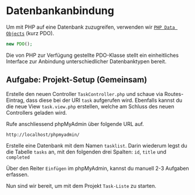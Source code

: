 # Datenbankanbindung
Um mit PHP auf eine Datenbank zuzugreifen, verwenden wir [`PHP Data Objects`](http://php.net/book.pdo) (kurz PDO).

```php
new PDO();
```

Die von PHP zur Verfügung gestellte PDO-Klasse stellt ein einheitliches Interface zur Anbindung unterschiedlicher Datenbanktypen bereit.

## Aufgabe: Projekt-Setup (Gemeinsam)
Erstelle den neuen Controller `TaskController.php` und schaue via Routes-Eintrag, dass diese bei der URI `task` aufgerufen wird. Ebenfalls kannst du die neue View `task.view.php` erstellen, welche am Schluss des neuen Controllers geladen wird.

Rufe anschliessend phpMyAdmin über folgende URL auf.

```
http://localhost/phpmyadmin/
```

Erstelle eine Datenbank mit dem Namen `tasklist`. Darin wiederum legst du die Tabelle `tasks` an, mit den folgenden drei Spalten: `id`, `title` und `completed`

Über den Reiter `Einfügen` im phpMyAdmin, kannst du manuell 2-3 Aufgaben erfassen.

Nun sind wir bereit, um mit dem Projekt `Task-Liste` zu starten.
